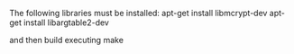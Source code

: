 The following libraries must be installed:
  apt-get install libmcrypt-dev
  apt-get install libargtable2-dev

and then build executing make
